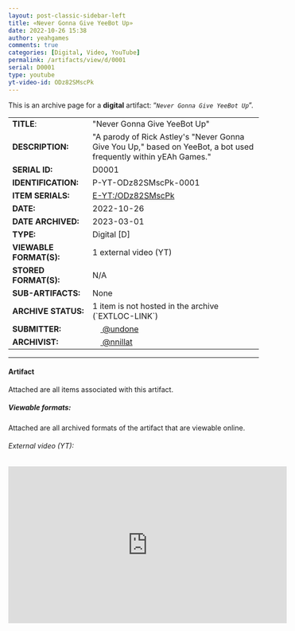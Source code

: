 ```yaml
---
layout: post-classic-sidebar-left
title: «Never Gonna Give YeeBot Up»
date: 2022-10-26 15:38
author: yeahgames
comments: true
categories: [Digital, Video, YouTube]
permalink: /artifacts/view/d/0001
serial: D0001
type: youtube
yt-video-id: ODz82SMscPk
---
```

<!-- wp:paragraph -->
<p>This is an archive page for a <strong>digital</strong> artifact: “<em><code>Never Gonna Give YeeBot Up</code></em>”.</p>
<!-- /wp:paragraph -->
<table>
    <tr>
        <td><b>TITLE</b>:</td>
        <td>"Never Gonna Give YeeBot Up"</td>
    </tr>
    <tr>
        <td><b>DESCRIPTION:</b></td>
        <td>"A parody of Rick Astley's "Never Gonna Give You Up," based on YeeBot, a bot used frequently within yEAh Games."</td>
    </tr>
    <tr>
        <td><b>SERIAL ID:</b></td>
        <td>D0001</td>
    </tr>
    <tr>
        <td><b>IDENTIFICATION:</b></td>
        <td>P-YT-ODz82SMscPk-0001</td>
    </tr>
    <tr>
        <td><b>ITEM SERIALS:</b></td>
        <td><a href="https://www.youtube.com/watch?v=ODz82SMscPk">E-YT:/ODz82SMscPk</a></td>
    </tr>
    <tr>
        <td><b>DATE:</b></td>
        <td>2022-10-26</td>
    </tr>
    <tr>
        <td><b>DATE ARCHIVED:</b></td>
        <td>2023-03-01</td>
    </tr>
    <tr>
        <td><b>TYPE:</b></td>
        <td>Digital [D]</td>
    </tr>
    <tr>
        <td><b>VIEWABLE FORMAT(S):</b></td>
        <td>1 external video (YT)</td>
    </tr>
    <tr>
        <td><b>STORED FORMAT(S):</b></td>
        <td>N/A</td>
    </tr>
    <tr>
        <td><b>SUB-ARTIFACTS:</b></td>
        <td>None</td>
    </tr>
    <tr>
        <td><b>ARCHIVE STATUS:</b></td>
        <td>1 item is not hosted in the archive (`EXTLOC-LINK`)</td>
    </tr>
    <tr>
        <td><b>SUBMITTER:</b></td>
        <td><a href="//members.yeahgames.net/@undone"><img src="https://cdn.yeahgames.net/img/members/profile/default/@undone.png" height="16" width="16"> @undone</a></td>
    </tr>
    <tr>
        <td><b>ARCHIVIST:</b></td>
        <td><a href="//members.yeahgames.net/@nnillat"><img src="https://cdn.yeahgames.net/img/members/profile/default/@nnillat.png" height="16" width="16"> @nnillat</a></td>
    </tr>
</table>
<hr/>

<h4>Artifact</h4>
Attached are all items associated with this artifact. 
<h5>Viewable formats:</h5>
Attached are all archived formats of the artifact that are viewable online.
<h6>External video (YT):</h6>
<iframe width="560" height="315" src="https://www.youtube-nocookie.com/embed/ODz82SMscPk" title="YouTube video player" frameborder="0" allow="accelerometer; autoplay; clipboard-write; encrypted-media; gyroscope; picture-in-picture; web-share" allowfullscreen></iframe>